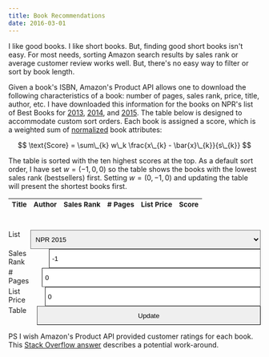```yaml
---
title: Book Recommendations
date: 2016-03-01
---
```


I like good books. I like short books. But, finding good short books isn't easy. For most needs, sorting Amazon search results by sales rank or average customer review works well. But, there's no easy way to filter or sort by book length.

Given a book's ISBN, Amazon's Product API allows one to download the following characteristics of a book: number of pages, sales rank, price, title, author, etc. I have downloaded this information for the books on NPR's list of Best Books for [2013](http://apps.npr.org/best-books-2013/), [2014](http://apps.npr.org/best-books-2014/), and [2015](http://apps.npr.org/best-books-2015/). The table below is designed to accommodate custom sort orders. Each book is assigned a score, which is a weighted sum of [normalized][normalization] book attributes:

$$
\text{Score} = \sum\_{k} w\_k \frac{x\_{k} - \bar{x}\_{k}}{s\_{k}}
$$

The table is sorted with the ten highest scores at the top. As a
default sort order, I have set $w = (-1, 0, 0)$ so the table shows the
books with the lowest sales rank (bestsellers) first. Setting
$w = (0, -1, 0)$ and updating the table will present the shortest books first.

<table id="books" class="tablesaw" data-tablesaw-mode="swipe" data-tablesaw-minimap>
  <thead>
    <tr>
      <th data-tablesaw-priority="persist">Title</th>
      <th>Author</th>
      <th>Sales Rank</th>
      <th># Pages</th>
      <th>List Price</th>
      <th>Score</th>
    </tr>
  </thead>
  <tbody id="data">
  </tbody>
</table>

<form id="form" style="margin-top: 40px;">

  <div class="row">
    <div class="three columns">
      <label for="select">List</label>
      <select id="select" onchange="init($('#select').val());">
        <option value="/books/npr-2015.json">NPR 2015</option>
        <option value="/books/npr-2014.json">NPR 2014</option>
        <option value="/books/npr-2013.json">NPR 2013</option>
      </select>
    </div>
  </div>

  <div class="row">
    <div class="three columns">
      <label for="sale_rank">Sales Rank</label>
      <input id="sales_rank" name="sales_rank" value="-1" size="8"></input>
    </div>
    <div class="three columns">
      <label for="pages"># Pages</label>
      <input id="pages" name="pages" value="0" size="8"></input>
    </div>
    <div class="three columns">
      <label for="price">List Price</label>
      <input id="price" name="price" value="0" size="8"></input>
    </div>
    <div class="three columns">
      <label for="price">Table</label>
      <button type="button" onclick="populate();">Update</button>
    </div>
  </div>

</form>

PS I wish Amazon's Product API provided customer ratings for each book. This [Stack Overflow answer](http://stackoverflow.com/a/31329604/3756632) describes a potential work-around.

[normalization]: https://en.wikipedia.org/wiki/Normalization_(statistics)

<script src="/books/alasql.min.js"></script> 
<script src="/books/math.js"></script>
<script src="/books/numeral.min.js"></script>
<script src="/books/books.js"></script>
<script>
  var url = $('#select').val();
  init(url);
</script>

<!-- TableSaw -->
<link rel="stylesheet" href="/books/tablesaw.css">

<!--[if lt IE 9]><script src="/books/respond.js"></script><!--<![endif]-->
<script src="/books/tablesaw.js"></script>
<script src="/books/tablesaw-init.js"></script>

<style>
  #books * {
    font-size: 0.95em;
  }
  td:nth-last-child(-n+4), th:nth-last-child(-n+4) {
    text-align: right;
    max-width: 75px;
  }
  td:nth-child(-n+2), th:nth-child(-n+2) {
    max-width: 150px;
  }
  #form select, input, button {
    border-width: 1px;
    padding: 0px 5px 0px 5px;
    width: 100%;
    box-sizing: border-box;
    height: 38px;
  }
</style>
